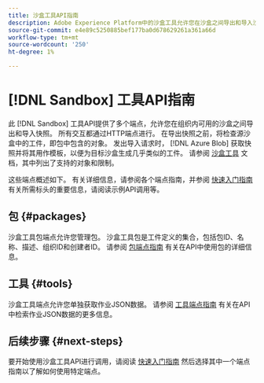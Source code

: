 ```yaml
---
title: 沙盒工具API指南
description: Adobe Experience Platform中的沙盒工具允许您在沙盒之间导出和导入沙盒配置的快照。
source-git-commit: e4e89c5250885bef177ba0d678629261a361a66d
workflow-type: tm+mt
source-wordcount: '250'
ht-degree: 1%

---
```


# [!DNL Sandbox] 工具API指南

此 [!DNL Sandbox] 工具API提供了多个端点，允许您在组织内可用的沙盒之间导出和导入快照。 所有交互都通过HTTP端点进行。 在导出快照之前，将检查源沙盒中的工件，即包中包含的对象。 发出导入请求时， [!DNL Azure Blob] 获取快照并将其用作模板，以便为目标沙盒生成几乎类似的工件。 请参阅 [沙盒工具](../ui/sandbox-tooling.md#objects-supported-for-sandbox-tooling) 文档，其中列出了支持的对象和限制。

这些端点概述如下。 有关详细信息，请参阅各个端点指南，并参阅 [快速入门指南](./getting-started.md) 有关所需标头的重要信息，请阅读示例API调用等。

## 包 {#packages}

沙盒工具包端点允许您管理包。 沙盒工具包是工件定义的集合，包括包ID、名称、描述、组织ID和创建者ID。 请参阅 [包端点指南](./packages.md) 有关在API中使用包的详细信息。

## 工具 {#tools}

沙盒工具端点允许您单独获取作业JSON数据。 请参阅 [工具端点指南](./tools.md) 有关在API中检索作业JSON数据的更多信息。

## 后续步骤 {#next-steps}

要开始使用沙盒工具API进行调用，请阅读 [快速入门指南](./getting-started.md) 然后选择其中一个端点指南以了解如何使用特定端点。
